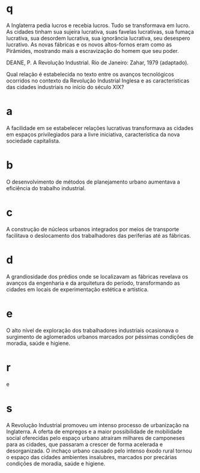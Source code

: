 # q
A Inglaterra pedia lucros e recebia lucros. Tudo se transformava em lucro. As cidades tinham sua sujeira lucrativa, suas favelas lucrativas, sua fumaça lucrativa, sua desordem lucrativa, sua ignorância lucrativa, seu desespero lucrativo. As novas fábricas e os novos altos-fornos eram como as Pirâmides, mostrando mais a escravização do homem que seu poder.

DEANE, P. A Revolução Industrial. Rio de Janeiro: Zahar, 1979 (adaptado).

Qual relação é estabelecida no texto entre os avanços tecnológicos ocorridos no contexto da Revolução Industrial Inglesa e as características das cidades industriais no início do século XIX?

# a
A facilidade em se estabelecer relações lucrativas transformava as cidades em espaços privilegiados para a livre iniciativa, característica da nova sociedade capitalista.

# b
O desenvolvimento de métodos de planejamento urbano aumentava a eficiência do trabalho industrial.

# c
A construção de núcleos urbanos integrados por meios de transporte facilitava o deslocamento dos trabalhadores das periferias até as fábricas.

# d
A grandiosidade dos prédios onde se localizavam as fábricas revelava os avanços da engenharia e da arquitetura do período, transformando as cidades em locais de experimentação estética e artística.

# e
O alto nível de exploração dos trabalhadores industriais ocasionava o surgimento de aglomerados urbanos marcados por péssimas condições de moradia, saúde e higiene.

# r
e

# s
A Revolução Industrial promoveu um intenso processo de urbanização na Inglaterra. A oferta de empregos e a maior possibilidade de mobilidade social oferecidas pelo espaço urbano atraíram milhares de camponeses para as cidades, que passaram a crescer de forma acelerada e desorganizada. O inchaço urbano causado pelo intenso êxodo rural tornou o espaço das cidades ambientes insalubres, marcados por precárias condições de moradia, saúde e higiene.
